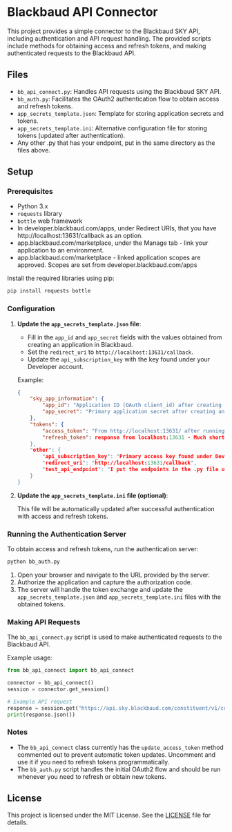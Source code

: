 
# Blackbaud API Connector

This project provides a simple connector to the Blackbaud SKY API, including authentication and API request handling. The provided scripts include methods for obtaining access and refresh tokens, and making authenticated requests to the Blackbaud API.

## Files

- `bb_api_connect.py`: Handles API requests using the Blackbaud SKY API.
- `bb_auth.py`: Facilitates the OAuth2 authentication flow to obtain access and refresh tokens.
- `app_secrets_template.json`: Template for storing application secrets and tokens.
- `app_secrets_template.ini`: Alternative configuration file for storing tokens (updated after authentication).
- Any other .py that has your endpoint, put in the same directory as the files above. 

## Setup

### Prerequisites

- Python 3.x
- `requests` library
- `bottle` web framework
- In developer.blackbaud.com/apps, under Redirect URIs, that you have http://localhost:13631/callback as an option.
- app.blackbaud.com/marketplace, under the Manage tab - link your application to an environment.
- app.blackbaud.com/marketplace - linked application scopes are approved. Scopes are set from developer.blackbaud.com/apps

Install the required libraries using pip:

```sh
pip install requests bottle
```

### Configuration

1. **Update the `app_secrets_template.json` file**:
   
   - Fill in the `app_id` and `app_secret` fields with the values obtained from creating an application in Blackbaud.
   - Set the `redirect_uri` to `http://localhost:13631/callback`.
   - Update the `api_subscription_key` with the key found under your Developer account.

   Example:

   ```json
   {
       "sky_app_information": {
           "app_id": "Application ID (OAuth client_id) after creating an application",
           "app_secret": "Primary application secret after creating an application"
       },
       "tokens": {
           "access_token": "From http://localhost:13631/ after running bb_auth.py and login to blackbaud, will print to console - VERY LONG",
           "refresh_token": response from localhost:13631 - Much shorter"
       },
       "other": {
           "api_subscription_key": "Primary access key found under Developer account",
           "redirect_uri": "http://localhost:13631/callback",
           "test_api_endpoint": "I put the endpoints in the .py file using bb_api_connect"
       }
   }

   ```

2. **Update the `app_secrets_template.ini` file (optional)**:

   This file will be automatically updated after successful authentication with access and refresh tokens.

### Running the Authentication Server

To obtain access and refresh tokens, run the authentication server:

```sh
python bb_auth.py
```

1. Open your browser and navigate to the URL provided by the server.
2. Authorize the application and capture the authorization code.
3. The server will handle the token exchange and update the `app_secrets_template.json` and `app_secrets_template.ini` files with the obtained tokens.

### Making API Requests

The `bb_api_connect.py` script is used to make authenticated requests to the Blackbaud API. 

Example usage:

```python
from bb_api_connect import bb_api_connect

connector = bb_api_connect()
session = connector.get_session()

# Example API request
response = session.get("https://api.sky.blackbaud.com/constituent/v1/constituents")
print(response.json())
```

### Notes

- The `bb_api_connect` class currently has the `update_access_token` method commented out to prevent automatic token updates. Uncomment and use it if you need to refresh tokens programmatically.
- The `bb_auth.py` script handles the initial OAuth2 flow and should be run whenever you need to refresh or obtain new tokens.

## License

This project is licensed under the MIT License. See the [LICENSE](LICENSE) file for details.
